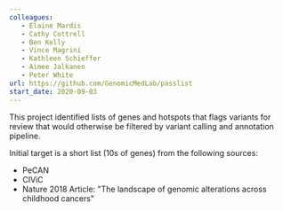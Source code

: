 ```yaml
---
colleagues:
   - Elaine Mardis
   - Cathy Cottrell
   - Ben Kelly
   - Vince Magrini
   - Kathleen Schieffer
   - Aimee Jalkanen
   - Peter White
url: https://github.com/GenomicMedLab/passlist
start_date: 2020-09-03
---
```


This project identified lists of genes and hotspots that flags variants for
review that would otherwise be filtered by variant calling and annotation
pipeline.

Initial target is a short list (10s of genes) from the following sources:
  - PeCAN
  - CIViC
  - Nature 2018 Article: "The landscape of genomic alterations across
    childhood cancers"
